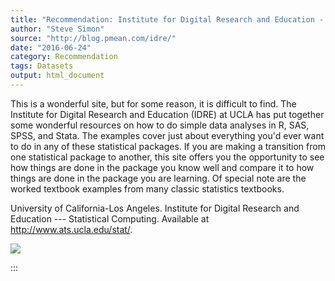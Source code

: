 ```yaml
---
title: "Recommendation: Institute for Digital Research and Education - Statistical Computing"
author: "Steve Simon"
source: "http://blog.pmean.com/idre/"
date: "2016-06-24"
category: Recommendation
tags: Datasets
output: html_document
---
```


This is a wonderful site, but for some reason, it is difficult to find.
The Institute for Digital Research and Education (IDRE) at UCLA has put
together some wonderful resources on how to do simple data analyses in
R, SAS, SPSS, and Stata. The examples cover just about everything you'd
ever want to do in any of these statistical packages. If you are making
a transition from one statistical package to another, this site offers
you the opportunity to see how things are done in the package you know
well and compare it to how things are done in the package you are
learning. Of special note are the worked textbook examples from many
classic statistics textbooks.

<!---More--->

University of California-Los Angeles. Institute for Digital Research and
Education --- Statistical Computing. Available at
<http://www.ats.ucla.edu/stat/>.

![](../../images/idre01.png)


:::

